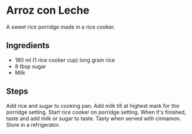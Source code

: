 # Arroz con Leche
A sweet rice porridge made in a rice cooker.

## Ingredients
- 180 ml (1 rice cooker cup) long grain rice
- 8 tbsp sugar
- Milk

## Steps
Add rice and sugar to cooking pan. Add milk till at highest mark for the porridge setting.
Start rice cooker on porridge setting. When it's finished, taste and add milk or sugar to
taste. Tasty when served with cinnamon. Store in a refrigerator.
